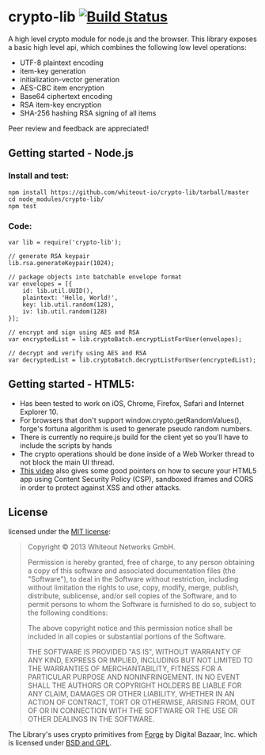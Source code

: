 crypto-lib [![Build Status](https://travis-ci.org/whiteout-io/crypto-lib.png?branch=master)](https://travis-ci.org/whiteout-io/crypto-lib)
==========

A high level crypto module for node.js and the browser. This library exposes a basic high level api, which combines the following low level operations:

* UTF-8 plaintext encoding
* item-key generation
* initialization-vector generation
* AES-CBC item encryption
* Base64 ciphertext encoding
* RSA item-key encryption
* SHA-256 hashing RSA signing of all items

Peer review and feedback are appreciated!


## Getting started - Node.js

### Install and test:

	npm install https://github.com/whiteout-io/crypto-lib/tarball/master
	cd node_modules/crypto-lib/
	npm test

### Code:

	var lib = require('crypto-lib');

	// generate RSA keypair
	lib.rsa.generateKeypair(1024);

	// package objects into batchable envelope format
	var envelopes = [{
		id: lib.util.UUID(),
		plaintext: 'Hello, World!',
		key: lib.util.random(128),
		iv: lib.util.random(128)
	}];

	// encrypt and sign using AES and RSA
	var encryptedList = lib.cryptoBatch.encryptListForUser(envelopes);

	// decrypt and verify using AES and RSA
	var decryptedList = lib.cryptoBatch.decryptListForUser(encryptedList);


## Getting started - HTML5:

* Has been tested to work on iOS, Chrome, Firefox, Safari and Internet Explorer 10.
* For browsers that don't support window.crypto.getRandomValues(), forge's fortuna algorithm is used to generate pseudo random numbers.
* There is currently no require.js build for the client yet so you'll have to include the scripts by hands
* The crypto operations should be done inside of a Web Worker thread to not block the main UI thread.
* [This video](http://www.youtube.com/watch?v=WljJ5guzcLs&feature=share&list=PLBNz3Grrh0qUDwpT0G_1zt9n_uOuan920) also gives some good pointers on how to secure your HTML5 app using Content Security Policy (CSP), sandboxed iframes and CORS in order to protect against XSS and other attacks.


## License

licensed under the [MIT license](http://opensource.org/licenses/MIT):

> Copyright &copy; 2013 Whiteout Networks GmbH.
>
> Permission is hereby granted, free of charge, to any person
> obtaining a copy of this software and associated documentation files
> (the "Software"), to deal in the Software without restriction,
> including without limitation the rights to use, copy, modify, merge,
> publish, distribute, sublicense, and/or sell copies of the Software,
> and to permit persons to whom the Software is furnished to do so,
> subject to the following conditions:
>
> The above copyright notice and this permission notice shall be
> included in all copies or substantial portions of the Software.
>
> THE SOFTWARE IS PROVIDED "AS IS", WITHOUT WARRANTY OF ANY KIND,
> EXPRESS OR IMPLIED, INCLUDING BUT NOT LIMITED TO THE WARRANTIES OF
> MERCHANTABILITY, FITNESS FOR A PARTICULAR PURPOSE AND
> NONINFRINGEMENT. IN NO EVENT SHALL THE AUTHORS OR COPYRIGHT HOLDERS
> BE LIABLE FOR ANY CLAIM, DAMAGES OR OTHER LIABILITY, WHETHER IN AN
> ACTION OF CONTRACT, TORT OR OTHERWISE, ARISING FROM, OUT OF OR IN
> CONNECTION WITH THE SOFTWARE OR THE USE OR OTHER DEALINGS IN THE
> SOFTWARE.

The Library's uses crypto primitives from [Forge](https://github.com/digitalbazaar/forge) by Digital Bazaar, Inc. which is licensed under [BSD and GPL](https://github.com/digitalbazaar/forge/blob/master/LICENSE).
